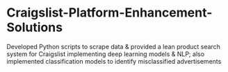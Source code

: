 # Craigslist-Platform-Enhancement-Solutions
Developed Python scripts to scrape data &amp; provided a lean product search system for Craigslist implementing deep learning models &amp; NLP; also implemented classification models to identify misclassified advertisements
